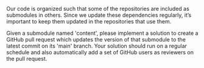 Our code is organized such that some of the repositories are included as submodules in others.
Since we update these dependencies regularly, it’s important to keep them updated in the
repositories that use them.

Given a submodule named 'content', please implement a solution to create a GitHub pull
request which updates the version of that submodule to the latest commit on its 'main' branch.
Your solution should run on a regular schedule and also automatically add a set of GitHub users
as reviewers on the pull request.
